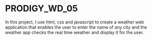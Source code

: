 # PRODIGY_WD_05
In this project, I use html, css and javascript to create a weather web application that enables the user to enter the name of any city and the weather app checks the real time weather and display it for the user.
